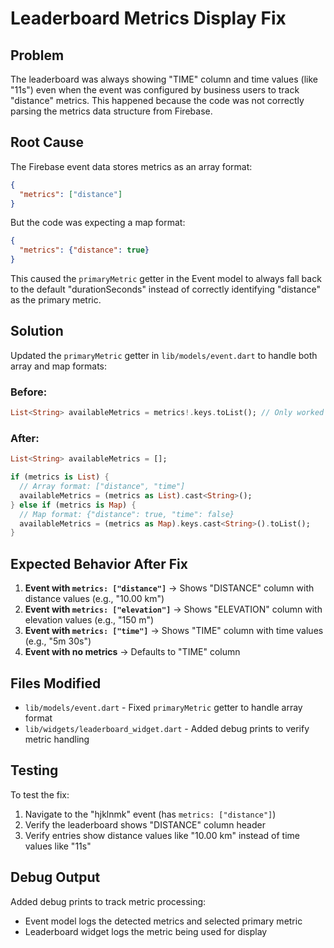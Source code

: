 # Leaderboard Metrics Display Fix

## Problem
The leaderboard was always showing "TIME" column and time values (like "11s") even when the event was configured by business users to track "distance" metrics. This happened because the code was not correctly parsing the metrics data structure from Firebase.

## Root Cause
The Firebase event data stores metrics as an array format:
```json
{
  "metrics": ["distance"]
}
```

But the code was expecting a map format:
```json
{
  "metrics": {"distance": true}
}
```

This caused the `primaryMetric` getter in the Event model to always fall back to the default "durationSeconds" instead of correctly identifying "distance" as the primary metric.

## Solution
Updated the `primaryMetric` getter in `lib/models/event.dart` to handle both array and map formats:

### Before:
```dart
List<String> availableMetrics = metrics!.keys.toList(); // Only worked for maps
```

### After:
```dart
List<String> availableMetrics = [];

if (metrics is List) {
  // Array format: ["distance", "time"]
  availableMetrics = (metrics as List).cast<String>();
} else if (metrics is Map) {
  // Map format: {"distance": true, "time": false}
  availableMetrics = (metrics as Map).keys.cast<String>().toList();
}
```

## Expected Behavior After Fix
1. **Event with `metrics: ["distance"]`** → Shows "DISTANCE" column with distance values (e.g., "10.00 km")
2. **Event with `metrics: ["elevation"]`** → Shows "ELEVATION" column with elevation values (e.g., "150 m")
3. **Event with `metrics: ["time"]`** → Shows "TIME" column with time values (e.g., "5m 30s")
4. **Event with no metrics** → Defaults to "TIME" column

## Files Modified
- `lib/models/event.dart` - Fixed `primaryMetric` getter to handle array format
- `lib/widgets/leaderboard_widget.dart` - Added debug prints to verify metric handling

## Testing
To test the fix:
1. Navigate to the "hjklnmk" event (has `metrics: ["distance"]`)
2. Verify the leaderboard shows "DISTANCE" column header
3. Verify entries show distance values like "10.00 km" instead of time values like "11s"

## Debug Output
Added debug prints to track metric processing:
- Event model logs the detected metrics and selected primary metric
- Leaderboard widget logs the metric being used for display
